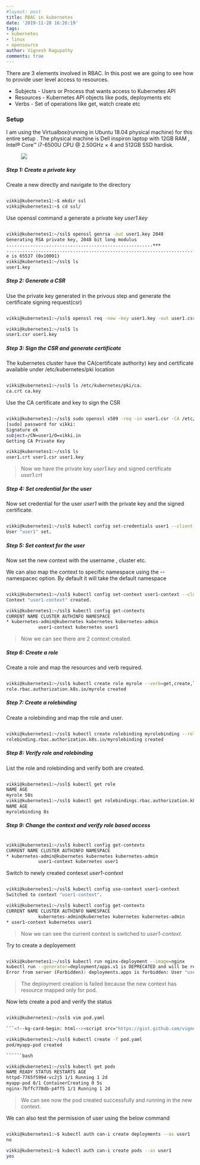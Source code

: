 ```yaml
---
#layout: post
title: RBAC in kubernetes
date: '2019-11-28 16:26:19'
tags:
- kubernetes
- linux
- opensource
author: Vignesh Ragupathy
comments: true
---
```


There are 3 elements involved in RBAC. In this post we are going to see how to provide user level access to resources.

- Subjects - Users or Process that wants access to Kubernetes API
- Resources - Kubernetes API objects like pods, deployments etc
- Verbs - Set of operations like get, watch create etc

### **Setup**

I am using the Virtualbox(running in Ubuntu 18.04 physical machine) for this entire setup . The physical machine is Dell inspiron laptop with 12GB RAM , Intel® Core™ i7-6500U CPU @ 2.50GHz × 4 and 512GB SSD hardisk.

<!--kg-card-begin: image--><figure class="kg-card kg-image-card"><img src="../../images/2019/11/setup-6.jpg" class="kg-image"></figure><!--kg-card-end: image-->
##### Step 1: Create a private key

Create a new directly and navigate to the directory

```bash

vikki@kubernetes1:~$ mkdir ssl
vikki@kubernetes1:~$ cd ssl/

```

Use openssl command a generate a private key _user1.key_

```bash

vikki@kubernetes1:~/ssl$ openssl genrsa -out user1.key 2048
Generating RSA private key, 2048 bit long modulus
.......................................................+++
.......................................................................................................................................+++
e is 65537 (0x10001)
vikki@kubernetes1:~/ssl$ ls
user1.key

```
##### Step 2: Generate a CSR 

Use the private key generated in the privous step and generate the certificate signing request(csr)

```bash

vikki@kubernetes1:~/ssl$ openssl req -new -key user1.key -out user1.csr -subj "/CN=user1/O=vikki.in"

vikki@kubernetes1:~/ssl$ ls
user1.csr user1.key

```
##### Step 3: Sign the CSR and generate certificate

The kubernetes cluster have the CA(certificate authority) key and certificate available under /etc/kubernetes/pki location

```bash

vikki@kubernetes1:~/ssl$ ls /etc/kubernetes/pki/ca.
ca.crt ca.key  

```

Use the CA certificate and key to sign the CSR

```bash

vikki@kubernetes1:~/ssl$ sudo openssl x509 -req -in user1.csr -CA /etc/kubernetes/pki/ca.crt -CAkey /etc/kubernetes/pki/ca.key -CAcreateserial -out user1.crt -days 365
[sudo] password for vikki: 
Signature ok
subject=/CN=user1/O=vikki.in
Getting CA Private Key

vikki@kubernetes1:~/ssl$ ls
user1.crt user1.csr user1.key

```

> Now we have the private key _user1.key_ and signed certificate _user1.crt_

##### Step 4: Set credential for the user

Now set credential for the user _user1_ with the private key and the signed certificate.

```bash

vikki@kubernetes1:~/ssl$ kubectl config set-credentials user1 --client-certificate=user1.crt --client-key=user1.key 
User "user1" set.

```
##### Step 5: Set context for the user

Now set the new context with the username , cluster etc.

We can also map the context to specific namespace using the --namespacec option. By default it will take the default namespace

```bash

vikki@kubernetes1:~/ssl$ kubectl config set-context user1-context --cluster=kubernetes --user=user1
Context "user1-context" created.

vikki@kubernetes1:~/ssl$ kubectl config get-contexts 
CURRENT NAME CLUSTER AUTHINFO NAMESPACE
* kubernetes-admin@kubernetes kubernetes kubernetes-admin   
            user1-context kubernetes user1              

```

> Now we can see there are 2 context created.

##### Step 6: Create a role

Create a role and map the resources and verb required.

```bash

vikki@kubernetes1:~/ssl$ kubectl create role myrole --verb=get,create,list --resource=pods
role.rbac.authorization.k8s.io/myrole created

```
##### Step 7: Create a rolebinding

Create a rolebinding and map the role and user.

```bash

vikki@kubernetes1:~/ssl$ kubectl create rolebinding myrolebinding --role=myrole --user=user1 
rolebinding.rbac.authorization.k8s.io/myrolebinding created

```
##### Step 8: Verify role and rolebinding

List the role and rolebinding and verify both are created.

```bash

vikki@kubernetes1:~/ssl$ kubectl get role
NAME AGE
myrole 58s
vikki@kubernetes1:~/ssl$ kubectl get rolebindings.rbac.authorization.k8s.io 
NAME AGE
myrolebinding 8s

```
##### Step 9: Change the context and verify role based access
```bash

vikki@kubernetes1:~/ssl$ kubectl config get-contexts 
CURRENT NAME CLUSTER AUTHINFO NAMESPACE
* kubernetes-admin@kubernetes kubernetes kubernetes-admin   
            user1-context kubernetes user1     

```

Switch to newly created contesxt _user1-context_

```bash

vikki@kubernetes1:~/ssl$ kubectl config use-context user1-context 
Switched to context "user1-context".

vikki@kubernetes1:~/ssl$ kubectl config get-contexts 
CURRENT NAME CLUSTER AUTHINFO NAMESPACE
            kubernetes-admin@kubernetes kubernetes kubernetes-admin   
* user1-context kubernetes user1           

```

> Now we can see the current context is switched to _user1-context._

Try to create a deployement

```bash

vikki@kubernetes1:~/ssl$ kubectl run nginx-deployment --image=nginx
kubectl run --generator=deployment/apps.v1 is DEPRECATED and will be removed in a future version. Use kubectl run --generator=run-pod/v1 or kubectl create instead.
Error from server (Forbidden): deployments.apps is forbidden: User "user1" cannot create resource "deployments" in API group "apps" in the namespace "default"

```

> The deployment creation is failed because the new context has resource mapped only for pod.

Now lets create a pod and verify the status

```bash

vikki@kubernetes1:~/ssl$ vim pod.yaml

```<!--kg-card-begin: html--><script src="https://gist.github.com/vigneshragupathy/aa1503f5161a453f120ab6b121f6325a.js"></script><!--kg-card-end: html-->```bash

vikki@kubernetes1:~/ssl$ kubectl create -f pod.yaml 
pod/myapp-pod created

``````bash

vikki@kubernetes1:~/ssl$ kubectl get pods
NAME READY STATUS RESTARTS AGE
httpd-7765f5994-vc2j5 1/1 Running 1 2d
myapp-pod 0/1 ContainerCreating 0 5s
nginx-7bffc778db-p4ff5 1/1 Running 1 2d

```

> We can see now the pod created successfully and running in the new context.

We can also test the permission of user using the below command

```bash

vikki@kubernetes1:~$ kubectl auth can-i create deployments --as user1
no

vikki@kubernetes1:~$ kubectl auth can-i create pods --as user1
yes

```